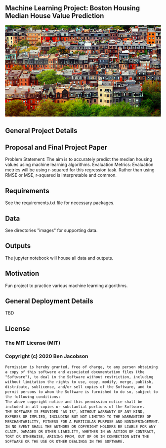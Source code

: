 ﻿[//]: # (Image References)

[image1]: ./images/BostonHousingImage.PNG "Boston Housing Image"

## Machine Learning Project: Boston Housing Median House Value Prediction

![Boston Housing Image][image1]

## General Project Details

## Proposal and Final Project Paper

Problem Statement: The aim is to accurately predict the median housing values using machine learning algorithms.
Evaluation Metrics: Evaluation metrics will be using r-squared for this regression task. Rather than using RMSE or MSE, r-squared is interpretable and common.

## Requirements
See the requirements.txt file for necessary packages. 

## Data
See directories "images" for supporting data.

## Outputs

The jupyter notebook will house all data and outputs.

## Motivation
  
Fun project to practice various machine learning algorithms.

## General Deployment Details

TBD

## License
### The MIT License (MIT)
### Copyright (c) 2020 Ben Jacobson
```
Permission is hereby granted, free of charge, to any person obtaining a copy of this software and associated documentation files (the "Software"), to deal in the Software without restriction, including without limitation the rights to use, copy, modify, merge, publish, distribute, sublicense, and/or sell copies of the Software, and to permit persons to whom the Software is furnished to do so, subject to the following conditions:
The above copyright notice and this permission notice shall be included in all copies or substantial portions of the Software.
THE SOFTWARE IS PROVIDED "AS IS", WITHOUT WARRANTY OF ANY KIND, EXPRESS OR IMPLIED, INCLUDING BUT NOT LIMITED TO THE WARRANTIES OF MERCHANTABILITY, FITNESS FOR A PARTICULAR PURPOSE AND NONINFRINGEMENT. IN NO EVENT SHALL THE AUTHORS OR COPYRIGHT HOLDERS BE LIABLE FOR ANY CLAIM, DAMAGES OR OTHER LIABILITY, WHETHER IN AN ACTION OF CONTRACT, TORT OR OTHERWISE, ARISING FROM, OUT OF OR IN CONNECTION WITH THE SOFTWARE OR THE USE OR OTHER DEALINGS IN THE SOFTWARE.
```